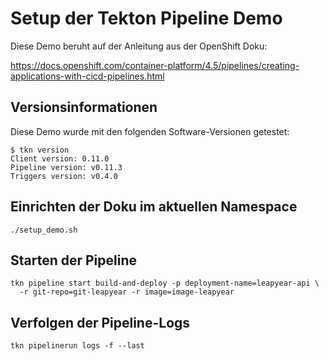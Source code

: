 # Setup der Tekton Pipeline Demo

Diese Demo beruht auf der Anleitung aus der OpenShift Doku:

https://docs.openshift.com/container-platform/4.5/pipelines/creating-applications-with-cicd-pipelines.html

## Versionsinformationen

Diese Demo wurde mit den folgenden Software-Versionen getestet:

```
$ tkn version
Client version: 0.11.0
Pipeline version: v0.11.3
Triggers version: v0.4.0
```


## Einrichten der Doku im aktuellen Namespace

```
./setup_demo.sh
```

## Starten der Pipeline

```
tkn pipeline start build-and-deploy -p deployment-name=leapyear-api \
  -r git-repo=git-leapyear -r image=image-leapyear
```

## Verfolgen der Pipeline-Logs

```
tkn pipelinerun logs -f --last
```

